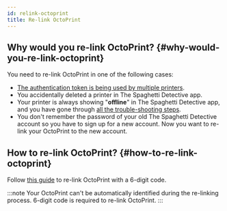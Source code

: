 ```yaml
---
id: relink-octoprint
title: Re-link OctoPrint
---
```


## Why would you re-link OctoPrint? {#why-would-you-re-link-octoprint}

You need to re-link OctoPrint in one of the following cases:

* [The authentication token is being used by multiple printers](/docs/user-guides/warnings/shared-auth-token-error/).
* You accidentally deleted a printer in The Spaghetti Detective app.
* Your printer is always showing "**offline**" in The Spaghetti Detective app, and you have gone through [all the trouble-shooting steps](/docs/user-guides/troubleshoot-server-connection-issues).
* You don't remember the password of your old The Spaghetti Detective account so you have to sign up for a new account. Now you want to re-link your OctoPrint to the new account.

## How to re-link OctoPrint? {#how-to-re-link-octoprint}

Follow [this guide](/docs/user-guides/octoprint-plugin-setup-manual-link/) to re-link OctoPrint with a 6-digit code.

:::note
Your OctoPrint can't be automatically identified during the re-linking process. 6-digit code is required to re-link OctoPrint.
:::